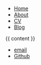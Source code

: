 <!DOCTYPE html>
<html>
	<head>
		<title>{{ page.title }}</title>
		<!-- link to main stylesheet -->
		<link rel="stylesheet" type="text/css" href="/css/main.css">
	</head>
	<body>
		<nav>
    		<ul>
        		<li><a href="/">Home</a></li>
	        	<li><a href="/about">About</a></li>
        		<li><a href="/cv/CV.pdf">CV</a></li>
        		<li><a href="/blog">Blog</a></li>
    		</ul>
		</nav>
		<div class="container">
    		{{ content }}
		</div>
		<footer>
    		<ul>
        		<li><a href="stevenwu3721@163.com">email</a></li>
        		<li><a href="https://github.com/Si1w">Github</a></li>
			</ul>
		</footer>
	</body>
</html>
